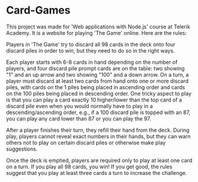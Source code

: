 # Card-Games
This project was made for 'Web applications with Node.js' course at Telerik Academy. It is a website for playing 'The Game' online. Here are the rules:

Players in 'The Game' try to discard all 98 cards in the deck onto four discard piles in order to win, but they need to do so in the right ways.

Each player starts with 6-8 cards in hand depending on the number of players, and four discard pile prompt cards are on the table: two showing "1" and an up arrow and two showing "100" and a down arrow. On a turn, a player must discard at least two cards from hand onto one or more discard piles, with cards on the 1 piles being placed in ascending order and cards on the 100 piles being placed in descending order. One tricky aspect to play is that you can play a card exactly 10 higher/lower than the top card of a discard pile even when you would normally have to play in a descending/ascending order, e.g., if a 100 discard pile is topped with an 87, you can play any card lower than 87 or you can play the 97.

After a player finishes their turn, they refill their hand from the deck. During play, players cannot reveal exact numbers in their hands, but they can warn others not to play on certain discard piles or otherwise make play suggestions.

Once the deck is emptied, players are required only to play at least one card on a turn. If you play all 98 cards, you win! If you get good, the rules suggest that you play at least three cards a turn to increase the challenge.
